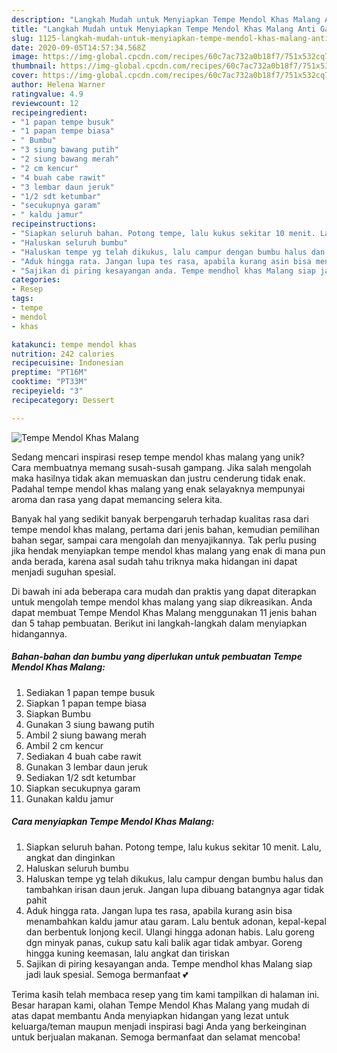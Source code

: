 ```yaml
---
description: "Langkah Mudah untuk Menyiapkan Tempe Mendol Khas Malang Anti Gagal"
title: "Langkah Mudah untuk Menyiapkan Tempe Mendol Khas Malang Anti Gagal"
slug: 1125-langkah-mudah-untuk-menyiapkan-tempe-mendol-khas-malang-anti-gagal
date: 2020-09-05T14:57:34.568Z
image: https://img-global.cpcdn.com/recipes/60c7ac732a0b18f7/751x532cq70/tempe-mendol-khas-malang-foto-resep-utama.jpg
thumbnail: https://img-global.cpcdn.com/recipes/60c7ac732a0b18f7/751x532cq70/tempe-mendol-khas-malang-foto-resep-utama.jpg
cover: https://img-global.cpcdn.com/recipes/60c7ac732a0b18f7/751x532cq70/tempe-mendol-khas-malang-foto-resep-utama.jpg
author: Helena Warner
ratingvalue: 4.9
reviewcount: 12
recipeingredient:
- "1 papan tempe busuk"
- "1 papan tempe biasa"
- " Bumbu"
- "3 siung bawang putih"
- "2 siung bawang merah"
- "2 cm kencur"
- "4 buah cabe rawit"
- "3 lembar daun jeruk"
- "1/2 sdt ketumbar"
- "secukupnya garam"
- " kaldu jamur"
recipeinstructions:
- "Siapkan seluruh bahan. Potong tempe, lalu kukus sekitar 10 menit. Lalu, angkat dan dinginkan"
- "Haluskan seluruh bumbu"
- "Haluskan tempe yg telah dikukus, lalu campur dengan bumbu halus dan tambahkan irisan daun jeruk. Jangan lupa dibuang batangnya agar tidak pahit"
- "Aduk hingga rata. Jangan lupa tes rasa, apabila kurang asin bisa menambahkan kaldu jamur atau garam. Lalu bentuk adonan, kepal-kepal dan berbentuk lonjong kecil. Ulangi hingga adonan habis. Lalu goreng dgn minyak panas, cukup satu kali balik agar tidak ambyar. Goreng hingga kuning keemasan, lalu angkat dan tiriskan"
- "Sajikan di piring kesayangan anda. Tempe mendhol khas Malang siap jadi lauk spesial. Semoga bermanfaat 💕"
categories:
- Resep
tags:
- tempe
- mendol
- khas

katakunci: tempe mendol khas 
nutrition: 242 calories
recipecuisine: Indonesian
preptime: "PT16M"
cooktime: "PT33M"
recipeyield: "3"
recipecategory: Dessert

---
```



![Tempe Mendol Khas Malang](https://img-global.cpcdn.com/recipes/60c7ac732a0b18f7/751x532cq70/tempe-mendol-khas-malang-foto-resep-utama.jpg)

Sedang mencari inspirasi resep tempe mendol khas malang yang unik? Cara membuatnya memang susah-susah gampang. Jika salah mengolah maka hasilnya tidak akan memuaskan dan justru cenderung tidak enak. Padahal tempe mendol khas malang yang enak selayaknya mempunyai aroma dan rasa yang dapat memancing selera kita.

Banyak hal yang sedikit banyak berpengaruh terhadap kualitas rasa dari tempe mendol khas malang, pertama dari jenis bahan, kemudian pemilihan bahan segar, sampai cara mengolah dan menyajikannya. Tak perlu pusing jika hendak menyiapkan tempe mendol khas malang yang enak di mana pun anda berada, karena asal sudah tahu triknya maka hidangan ini dapat menjadi suguhan spesial.




Di bawah ini ada beberapa cara mudah dan praktis yang dapat diterapkan untuk mengolah tempe mendol khas malang yang siap dikreasikan. Anda dapat membuat Tempe Mendol Khas Malang menggunakan 11 jenis bahan dan 5 tahap pembuatan. Berikut ini langkah-langkah dalam menyiapkan hidangannya.

<!--inarticleads1-->

##### Bahan-bahan dan bumbu yang diperlukan untuk pembuatan Tempe Mendol Khas Malang:

1. Sediakan 1 papan tempe busuk
1. Siapkan 1 papan tempe biasa
1. Siapkan  Bumbu
1. Gunakan 3 siung bawang putih
1. Ambil 2 siung bawang merah
1. Ambil 2 cm kencur
1. Sediakan 4 buah cabe rawit
1. Gunakan 3 lembar daun jeruk
1. Sediakan 1/2 sdt ketumbar
1. Siapkan secukupnya garam
1. Gunakan  kaldu jamur




<!--inarticleads2-->

##### Cara menyiapkan Tempe Mendol Khas Malang:

1. Siapkan seluruh bahan. Potong tempe, lalu kukus sekitar 10 menit. Lalu, angkat dan dinginkan
1. Haluskan seluruh bumbu
1. Haluskan tempe yg telah dikukus, lalu campur dengan bumbu halus dan tambahkan irisan daun jeruk. Jangan lupa dibuang batangnya agar tidak pahit
1. Aduk hingga rata. Jangan lupa tes rasa, apabila kurang asin bisa menambahkan kaldu jamur atau garam. Lalu bentuk adonan, kepal-kepal dan berbentuk lonjong kecil. Ulangi hingga adonan habis. Lalu goreng dgn minyak panas, cukup satu kali balik agar tidak ambyar. Goreng hingga kuning keemasan, lalu angkat dan tiriskan
1. Sajikan di piring kesayangan anda. Tempe mendhol khas Malang siap jadi lauk spesial. Semoga bermanfaat 💕




Terima kasih telah membaca resep yang tim kami tampilkan di halaman ini. Besar harapan kami, olahan Tempe Mendol Khas Malang yang mudah di atas dapat membantu Anda menyiapkan hidangan yang lezat untuk keluarga/teman maupun menjadi inspirasi bagi Anda yang berkeinginan untuk berjualan makanan. Semoga bermanfaat dan selamat mencoba!
